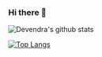 ### Hi there 👋

<!--
**Devendra125/Devendra125** is a ✨ _special_ ✨ repository because its `README.md` (this file) appears on your GitHub profile.

Here are some ideas to get you started:

- 🔭 I’m currently working on ...
- 🌱 I’m currently learning ...
- 👯 I’m looking to collaborate on ...
- 🤔 I’m looking for help with ...
- 💬 Ask me about ...
- 📫 How to reach me: ...
- 😄 Pronouns: ...
- ⚡ Fun fact: ...
-->

![Devendra's github stats](https://github-readme-stats.vercel.app/api?username=Devendra125&count_private=true)

[![Top Langs](https://github-readme-stats.vercel.app/api/top-langs/?username=Devendra125&langs_count=8)](https://github.com/Devendra125/github-readme-stats)
